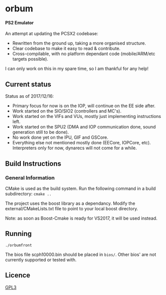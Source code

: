# orbum
#### PS2 Emulator
An attempt at updating the PCSX2 codebase:

* Rewritten from the ground up, taking a more organised structure.
* Clear codebase to make it easy to read & contribute.
* Cross-compilable, with no platform dependant code (mobile/ARM/etc targets possible).

I can only work on this in my spare time, so I am thankful for any help!

## Current status

Status as of 2017/12/16:
- Primary focus for now is on the IOP, will continue on the EE side after.
- Work started on the SIO/SIO2 (controllers and MC's).
- Work started on the VIFs and VUs, mostly just implementing instructions left.
- Work started on the SPU2 (DMA and IOP communication done, sound generation still to be done).
- No work done yet on the IPU, GIF and GSCore.
- Everything else not mentioned mostly done (EECore, IOPCore, etc). Interpreters only for now, dynarecs will not come for a while.

## Build Instructions
### General Information
CMake is used as the build system. Run the following command in a build subdirectory:
`cmake ..`

The project uses the boost library as a dependancy.
Modify the external/CMakeLists.txt file to point to your local boost directory.

Note: as soon as Boost-Cmake is ready for VS2017, it will be used instead.

## Running
`./orbumfront`

The bios file scph10000.bin should be placed in `bios/`.
Other bios' are not currently supported or tested with.

## Licence

[GPL3](https://www.gnu.org/licenses/gpl-3.0.en.html)
